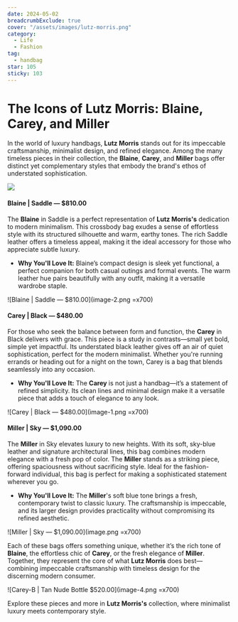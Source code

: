 ```yaml
---
date: 2024-05-02
breadcrumbExclude: true
cover: "/assets/images/lutz-morris.png"
category:
  - Life
  - Fashion
tag:
  - handbag
star: 105
sticky: 103
---
```


# The Icons of Lutz Morris: Blaine, Carey, and Miller

In the world of luxury handbags, **Lutz Morris** stands out for its impeccable craftsmanship, minimalist design, and refined elegance. Among the many timeless pieces in their collection, the **Blaine**, **Carey**, and **Miller** bags offer distinct yet complementary styles that embody the brand's ethos of understated sophistication.

![](image-3.png)

#### Blaine | Saddle — $810.00

The **Blaine** in Saddle is a perfect representation of **Lutz Morris's** dedication to modern minimalism. This crossbody bag exudes a sense of effortless style with its structured silhouette and warm, earthy tones. The rich Saddle leather offers a timeless appeal, making it the ideal accessory for those who appreciate subtle luxury. 

- **Why You'll Love It:** Blaine’s compact design is sleek yet functional, a perfect companion for both casual outings and formal events. The warm leather hue pairs beautifully with any outfit, making it a versatile wardrobe staple.

![Blaine | Saddle — $810.00](image-2.png =x700)

#### Carey | Black — $480.00

For those who seek the balance between form and function, the **Carey** in Black delivers with grace. This piece is a study in contrasts—small yet bold, simple yet impactful. Its understated black leather gives off an air of quiet sophistication, perfect for the modern minimalist. Whether you're running errands or heading out for a night on the town, Carey is a bag that blends seamlessly into any occasion.

- **Why You'll Love It:** The **Carey** is not just a handbag—it’s a statement of refined simplicity. Its clean lines and minimal design make it a versatile piece that adds a touch of elegance to any look.

![Carey | Black — $480.00](image-1.png =x700)

#### Miller | Sky — $1,090.00

The **Miller** in Sky elevates luxury to new heights. With its soft, sky-blue leather and signature architectural lines, this bag combines modern elegance with a fresh pop of color. The **Miller** stands as a striking piece, offering spaciousness without sacrificing style. Ideal for the fashion-forward individual, this bag is perfect for making a sophisticated statement wherever you go.

- **Why You'll Love It:** The **Miller**'s soft blue tone brings a fresh, contemporary twist to classic luxury. The craftsmanship is impeccable, and its larger design provides practicality without compromising its refined aesthetic.

![Miller | Sky — $1,090.00](image.png =x700)

Each of these bags offers something unique, whether it’s the rich tone of **Blaine**, the effortless chic of **Carey**, or the fresh elegance of **Miller**. Together, they represent the core of what **Lutz Morris** does best—combining impeccable craftsmanship with timeless design for the discerning modern consumer.

![Carey-B | Tan Nude Bottle $520.00](image-4.png =x700)

Explore these pieces and more in **Lutz Morris's** collection, where minimalist luxury meets contemporary style.
